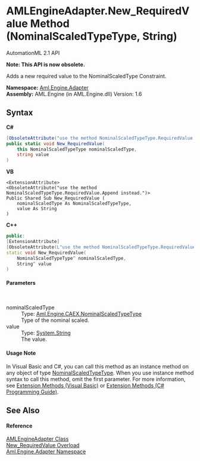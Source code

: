 # AMLEngineAdapter.New_RequiredValue Method (NominalScaledTypeType, String)
AutomationML 2.1 API 

**Note: This API is now obsolete.**

Adds a new required value to the NominalScaledType Constraint.

**Namespace:**&nbsp;<a href="N_Aml_Engine_Adapter">Aml.Engine.Adapter</a><br />**Assembly:**&nbsp;AML.Engine (in AML.Engine.dll) Version: 1.6

## Syntax

**C#**<br />
``` C#
[ObsoleteAttribute("use the method NominalScaledTypeType.RequiredValue.Append instead.")]
public static void New_RequiredValue(
	this NominalScaledTypeType nominalScaledType,
	string value
)
```

**VB**<br />
``` VB
<ExtensionAttribute>
<ObsoleteAttribute("use the method NominalScaledTypeType.RequiredValue.Append instead.")>
Public Shared Sub New_RequiredValue ( 
	nominalScaledType As NominalScaledTypeType,
	value As String
)
```

**C++**<br />
``` C++
public:
[ExtensionAttribute]
[ObsoleteAttribute(L"use the method NominalScaledTypeType.RequiredValue.Append instead.")]
static void New_RequiredValue(
	NominalScaledTypeType^ nominalScaledType, 
	String^ value
)
```


#### Parameters
&nbsp;<dl><dt>nominalScaledType</dt><dd>Type: <a href="T_Aml_Engine_CAEX_NominalScaledTypeType">Aml.Engine.CAEX.NominalScaledTypeType</a><br />Type of the nominal scaled.</dd><dt>value</dt><dd>Type: <a href="https://docs.microsoft.com/dotnet/api/system.string" target="_parent" rel="noopener noreferrer">System.String</a><br />The value.</dd></dl>

#### Usage Note
In Visual Basic and C#, you can call this method as an instance method on any object of type <a href="T_Aml_Engine_CAEX_NominalScaledTypeType">NominalScaledTypeType</a>. When you use instance method syntax to call this method, omit the first parameter. For more information, see <a href="https://docs.microsoft.com/dotnet/visual-basic/programming-guide/language-features/procedures/extension-methods" target="_blank" rel="noopener noreferrer">Extension Methods (Visual Basic)</a> or <a href="https://docs.microsoft.com/dotnet/csharp/programming-guide/classes-and-structs/extension-methods" target="_blank" rel="noopener noreferrer">Extension Methods (C# Programming Guide)</a>.

## See Also


#### Reference
<a href="T_Aml_Engine_Adapter_AMLEngineAdapter">AMLEngineAdapter Class</a><br /><a href="Overload_Aml_Engine_Adapter_AMLEngineAdapter_New_RequiredValue">New_RequiredValue Overload</a><br /><a href="N_Aml_Engine_Adapter">Aml.Engine.Adapter Namespace</a><br />